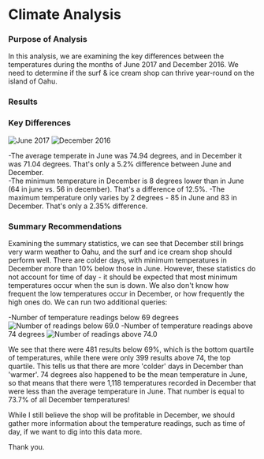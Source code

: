 # Climate Analysis

### Purpose of Analysis
In this analysis, we are examining the key differences between the temperatures during the months of June 2017 and December 2016.  We need to determine if the surf & ice cream shop can thrive year-round on the island of Oahu.  

### Results 

### Key Differences

![June 2017](https://github.com/davidfashbinder/surfs_up/blob/main/Images/June.png)
![December 2016](https://github.com/davidfashbinder/surfs_up/blob/main/Images/December.png)

-The average temperate in June was 74.94 degrees, and in December it was 71.04 degrees.  That's only a 5.2% difference between June and December.  
-The minimum temperature in December is 8 degrees lower than in June (64 in june vs. 56 in december).  That's a difference of 12.5%.
-The maximum temperature only varies by 2 degrees - 85 in June and 83 in December.  That's only a 2.35% difference.

### Summary Recommendations
Examining the summary statistics, we can see that December still brings very warm weather to Oahu, and the surf and ice cream shop should perform well.  There are colder days, with minimum temperatures in December more than 10% below those in June.  However, these statistics do not account for time of day - it should be expected that most minimum temperatures occur when the sun is down.  We also don't know how frequent the low temperatures occur in December, or how frequently the high ones do.  We can run two additional queries:

-Number of temperature readings below 69 degrees
![Number of readings below 69.0](https://github.com/davidfashbinder/surfs_up/blob/main/Images/query1.png)
-Number of temperature readings above 74 degrees 
![Number of readings above 74.0](https://github.com/davidfashbinder/surfs_up/blob/main/Images/query2.png)


We see that there were 481 results below 69%, which is the bottom quartile of temperatures, while there were only 399 results above 74, the top quartile.  This tells us that there are more 'colder' days in December than 'warmer'. 74 degrees also happened to be the mean temperature in June, so that means that there were 1,118 temperatures recorded in December that were less than the average temperature in June.  That number is equal to 73.7% of all December temperatures!  

While I still believe the shop will be profitable in December, we should gather more information about the temperature readings, such as time of day, if we want to dig into this data more. 

Thank you.
